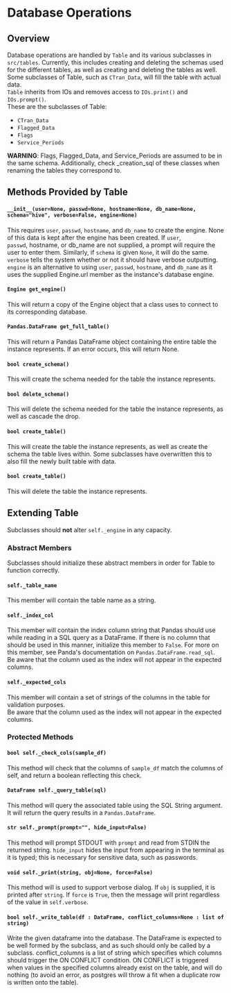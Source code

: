 # Database Operations

## Overview

Database operations are handled by `Table` and its various subclasses in
`src/tables`. Currently, this includes creating and deleting the schemas used
for the different tables, as well as creating and deleting the tables as well.
Some subclasses of Table, such as `CTran_Data`, will fill the table with actual
data.  
`Table` inherits from IOs and removes access to `IOs.print()` and
`IOs.prompt()`.  
These are the subclasses of Table:  

- `CTran_Data`  
- `Flagged_Data`  
- `Flags`  
- `Service_Periods`

**WARNING**: Flags, Flagged_Data, and Service_Periods are assumed to be in the
same schema. Additionally, check _creation_sql of these classes when renaming
the tables they correspond to.

## Methods Provided by Table

#### `__init__(user=None, passwd=None, hostname=None, db_name=None, schema="hive", verbose=False, engine=None)`

This requires `user`, `passwd`, `hostname`, and `db_name` to create the engine.
None of this data is kept after the engine has been created. If `user`,  
`passwd`, hostname, or db_name are not supplied, a prompt will require the user
to enter them. Similarly, if `schema` is given `None`, it will do the same.
`verbose` tells the system whether or not it should have verbose outputting.
`engine` is an alternative to using `user`, `passwd`, `hostname`, and
`db_name` as it uses the supplied Engine.url member as the instance's database
engine.

#### `Engine get_engine()`

This will return a copy of the Engine object that a class uses to connect to
its corresponding database.

#### `Pandas.DataFrame get_full_table()`

This will return a Pandas DataFrame object containing the entire table the
instance represents. If an error occurs, this will return None.

#### `bool create_schema()`

This will create the schema needed for the table the instance represents.

#### `bool delete_schema()`

This will delete the schema needed for the table the instance represents, as
well as cascade the drop.

#### `bool create_table()`

This will create the table the instance represents, as well as create the
schema the table lives within. Some subclasses have overwritten this to also
fill the newly built table with data.

#### `bool create_table()`

This will delete the table the instance represents.

## Extending Table

Subclasses should **not** alter `self._engine` in any capacity.

### Abstract Members

Subclasses should initialize these abstract members in order for Table to
function correctly.  

#### `self._table_name`

This member will contain the table name as a string.

#### `self._index_col`

This member will contain the index column string that Pandas should use while
reading in a SQL query as a DataFrame. If there is no column that should be
used in this manner, initialize this member to `False`. For more on this
member, see Panda's documentation on `Pandas.DataFrame.read_sql`.  
Be aware that the column used as the index will not appear in the expected
columns.

#### `self._expected_cols`

This member will contain a set of strings of the columns in the table for
validation purposes.  
Be aware that the column used as the index will not appear in the expected
columns.

### Protected Methods

#### `bool self._check_cols(sample_df)`

This method will check that the columns of `sample_df` match the columns of
self, and return a boolean reflecting this check.

#### `DataFrame self._query_table(sql)`

This method will query the associated table using the SQL String argument. It
will return the query results in a `Pandas.DataFrame`.

#### `str self._prompt(prompt="", hide_input=False)`

This method will prompt STDOUT with `prompt` and read from STDIN the returned
string. `hide_input` hides the input from appearing in the terminal as it is
typed; this is necessary for sensitive data, such as passwords.

#### `void self._print(string, obj=None, force=False)`

This method will is used to support verbose dialog. If `obj` is supplied, it is
printed after `string`. If `force` is `True`, then the message will print
regardless of the value in `self.verbose`.

#### `bool self._write_table(df : DataFrame, conflict_columns=None : list of string)`

Write the given dataframe into the database. The DataFrame is expected to
be well formed by the subclass, and as such should only be called by a
subclass.
conflict_columns is a list of string which specifies which columns should
trigger the ON CONFLICT condition. ON CONFLICT is triggered when values
in the specified columns already exist on the table, and will do nothing
(to avoid an error, as postgres will throw a fit when a duplicate row is
written onto the table).
